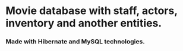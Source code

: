 # Movie database with staff, actors, inventory and another entities. 
### Made with Hibernate and MySQL technologies.
